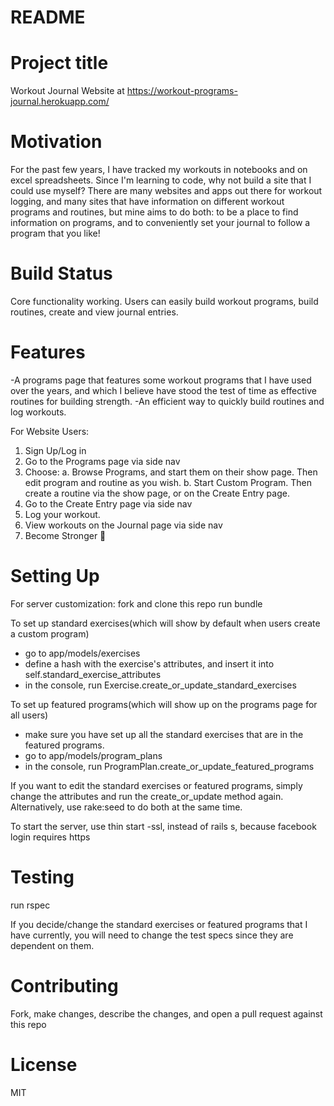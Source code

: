# README

# Project title
Workout Journal Website at https://workout-programs-journal.herokuapp.com/

# Motivation
For the past few years, I have tracked my workouts in notebooks and on excel spreadsheets. Since I'm learning to code, why not build a site that I could use myself? There are many websites and apps out there for workout logging, and many sites that have information on different workout programs and routines, but mine aims to do both: to be a place to find information on programs, and to conveniently set your journal to follow a program that you like!

# Build Status
Core functionality working. Users can easily build workout programs, build routines, create and view journal entries.

# Features
-A programs page that features some workout programs that I have used over the years, and which I believe have stood the test of time as effective routines for building strength. 
-An efficient way to quickly build routines and log workouts. 

For Website Users: 
  1. Sign Up/Log in 
  2. Go to the Programs page via side nav 
  3. Choose:
    a. Browse Programs, and start them on their show page. Then edit program and routine as you wish.
    b. Start Custom Program. Then create a routine via the show page, or on the Create Entry page.
  3. Go to the Create Entry page via side nav 
  4. Log your workout. 
  5. View workouts on the Journal page via side nav 
  6. Become Stronger 💪

# Setting Up

For server customization:
fork and clone this repo
run bundle

To set up standard exercises(which will show by default when users create a custom program)
  - go to app/models/exercises
  - define a hash with the exercise's attributes, and insert it into self.standard_exercise_attributes
  - in the console, run Exercise.create_or_update_standard_exercises

To set up featured programs(which will show up on the programs page for all users)
  - make sure you have set up all the standard exercises that are in the featured programs.
  - go to app/models/program_plans
  - in the console, run ProgramPlan.create_or_update_featured_programs

If you want to edit the standard exercises or featured programs, simply change the attributes and run the create_or_update method again. Alternatively, use rake:seed to do both at the same time.

To start the server, use thin start -ssl, instead of rails s, because facebook login requires https

# Testing
run rspec

If you decide/change the standard exercises or featured programs that I have currently, you will need to change the test specs since they are dependent on them.

# Contributing
Fork, make changes, describe the changes, and open a pull request against this repo

# License
MIT

